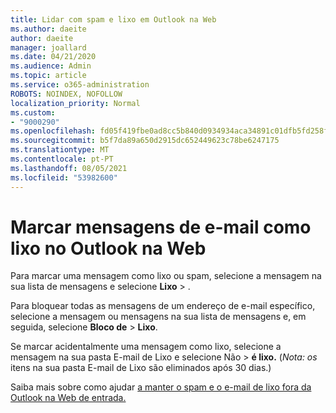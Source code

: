 ```yaml
---
title: Lidar com spam e lixo em Outlook na Web
ms.author: daeite
author: daeite
manager: joallard
ms.date: 04/21/2020
ms.audience: Admin
ms.topic: article
ms.service: o365-administration
ROBOTS: NOINDEX, NOFOLLOW
localization_priority: Normal
ms.custom:
- "9000290"
ms.openlocfilehash: fd05f419fbe0ad8cc5b840d0934934aca34891c01dfb5fd258f9deba3e63ec0f
ms.sourcegitcommit: b5f7da89a650d2915dc652449623c78be6247175
ms.translationtype: MT
ms.contentlocale: pt-PT
ms.lasthandoff: 08/05/2021
ms.locfileid: "53982600"
---
```

# <a name="mark-email-messages-as-junk-in-outlook-on-the-web"></a>Marcar mensagens de e-mail como lixo no Outlook na Web

Para marcar uma mensagem como lixo ou spam, selecione a mensagem na sua lista de mensagens e selecione **Lixo**  >  .

Para bloquear todas as mensagens de um endereço de e-mail específico, selecione a mensagem ou mensagens na sua lista de mensagens e, em seguida, selecione **Bloco de**  >  **Lixo**.

Se marcar acidentalmente uma mensagem como lixo, selecione a mensagem na sua pasta E-mail de Lixo e selecione Não  >  **é lixo.** (*Nota: os* itens na sua pasta E-mail de Lixo são eliminados após 30 dias.)

Saiba mais sobre como ajudar [a manter o spam e o e-mail de lixo fora da Outlook na Web de entrada.](https://support.office.com/article/db786e79-54e2-40cc-904f-d89d57b7f41d)